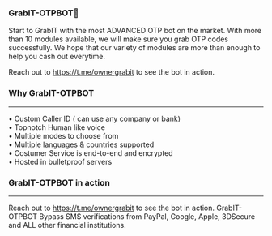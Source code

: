 ### GrabIT-OTPBOT🤖

Start to GrabIT with the most ADVANCED OTP bot on the market.
With more than 10 modules available, we will make sure you grab OTP codes successfully.
We hope that our variety of modules are more than enough to help you cash out everytime.

Reach out to https://t.me/ownergrabit to see the bot in action.

### Why GrabIT-OTPBOT
---

• Custom Caller ID ( can use any company or bank)                                                                                                                         
• Topnotch Human like voice                                                                                                                                               
• Multiple modes to choose from                                                                                                                                           
• Multiple languages & countries supported                                                                                                                               
• Costumer Service is end-to-end and encrypted                                                                                                                           
• Hosted in bulletproof servers

### GrabIT-OTPBOT in action
---

Reach out to https://t.me/ownergrabit to see the bot in action. GrabIT-OTPBOT Bypass SMS verifications from PayPal, Google, Apple, 3DSecure and ALL other financial institutions.
